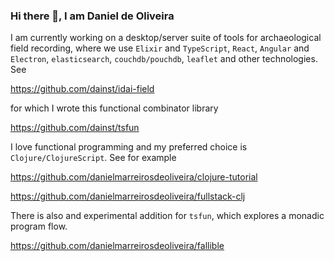 ### Hi there 👋, I am Daniel de Oliveira

I am currently working on a desktop/server suite of tools for archaeological field recording,
where we use `Elixir` and `TypeScript`, `React`, `Angular` and `Electron`, `elasticsearch`, `couchdb/pouchdb`, `leaflet` and other technologies. See

https://github.com/dainst/idai-field

for which I wrote this functional combinator library

https://github.com/dainst/tsfun

I love functional programming and my preferred choice is `Clojure/ClojureScript`. See for example

https://github.com/danielmarreirosdeoliveira/clojure-tutorial

https://github.com/danielmarreirosdeoliveira/fullstack-clj

There is also and experimental addition for `tsfun`, which explores a monadic program flow.

https://github.com/danielmarreirosdeoliveira/fallible
